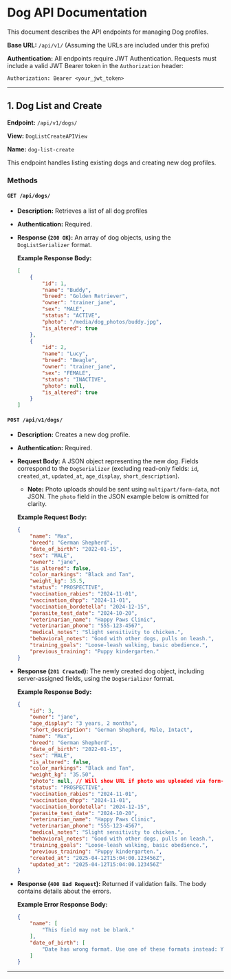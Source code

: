 # Dog API Documentation

This document describes the API endpoints for managing Dog profiles.

**Base URL:** `/api/v1/` (Assuming the URLs are included under this prefix)

**Authentication:** All endpoints require JWT Authentication. Requests must include a valid JWT Bearer token in the `Authorization` header:

`Authorization: Bearer <your_jwt_token>`


---

## 1. Dog List and Create

**Endpoint:** `/api/v1/dogs/`

**View:** `DogListCreateAPIView`

**Name:** `dog-list-create`

This endpoint handles listing existing dogs and creating new dog profiles.

### Methods

#### `GET /api/dogs/`

* **Description:** Retrieves a list of all dog profiles
* **Authentication:** Required.
* **Response (`200 OK`):** An array of dog objects, using the `DogListSerializer` format.

    **Example Response Body:**
    ```json
    [
        {
            "id": 1,
            "name": "Buddy",
            "breed": "Golden Retriever",
            "owner": "trainer_jane",
            "sex": "MALE",
            "status": "ACTIVE",
            "photo": "/media/dog_photos/buddy.jpg",
            "is_altered": true
        },
        {
            "id": 2,
            "name": "Lucy",
            "breed": "Beagle",
            "owner": "trainer_jane",
            "sex": "FEMALE",
            "status": "INACTIVE",
            "photo": null,
            "is_altered": true
        }
    ]
    ```

#### `POST /api/v1/dogs/`

* **Description:** Creates a new dog profile.
* **Authentication:** Required.
* **Request Body:** A JSON object representing the new dog. Fields correspond to the `DogSerializer` (excluding read-only fields: `id`, `created_at`, `updated_at`, `age_display`, `short_description`).
    * **Note:** Photo uploads should be sent using `multipart/form-data`, not JSON. The `photo` field in the JSON example below is omitted for clarity.

    **Example Request Body:**
    ```json
    {
        "name": "Max",
        "breed": "German Shepherd",
        "date_of_birth": "2022-01-15",
        "sex": "MALE",
        "owner": "jane",
        "is_altered": false,
        "color_markings": "Black and Tan",
        "weight_kg": 35.5,
        "status": "PROSPECTIVE",
        "vaccination_rabies": "2024-11-01",
        "vaccination_dhpp": "2024-11-01",
        "vaccination_bordetella": "2024-12-15",
        "parasite_test_date": "2024-10-20",
        "veterinarian_name": "Happy Paws Clinic",
        "veterinarian_phone": "555-123-4567",
        "medical_notes": "Slight sensitivity to chicken.",
        "behavioral_notes": "Good with other dogs, pulls on leash.",
        "training_goals": "Loose-leash walking, basic obedience.",
        "previous_training": "Puppy kindergarten."
    }
    ```
* **Response (`201 Created`):** The newly created dog object, including server-assigned fields, using the `DogSerializer` format.

    **Example Response Body:**
    ```json
    {
        "id": 3,
        "owner": "jane",
        "age_display": "3 years, 2 months",
        "short_description": "German Shepherd, Male, Intact",
        "name": "Max",
        "breed": "German Shepherd",
        "date_of_birth": "2022-01-15",
        "sex": "MALE",
        "is_altered": false,
        "color_markings": "Black and Tan",
        "weight_kg": "35.50",
        "photo": null, // Will show URL if photo was uploaded via form-data
        "status": "PROSPECTIVE",
        "vaccination_rabies": "2024-11-01",
        "vaccination_dhpp": "2024-11-01",
        "vaccination_bordetella": "2024-12-15",
        "parasite_test_date": "2024-10-20",
        "veterinarian_name": "Happy Paws Clinic",
        "veterinarian_phone": "555-123-4567",
        "medical_notes": "Slight sensitivity to chicken.",
        "behavioral_notes": "Good with other dogs, pulls on leash.",
        "training_goals": "Loose-leash walking, basic obedience.",
        "previous_training": "Puppy kindergarten.",
        "created_at": "2025-04-12T15:04:00.123456Z",
        "updated_at": "2025-04-12T15:04:00.123456Z"
    }
    ```
* **Response (`400 Bad Request`):** Returned if validation fails. The body contains details about the errors.

    **Example Error Response Body:**
    ```json
    {
        "name": [
            "This field may not be blank."
        ],
        "date_of_birth": [
            "Date has wrong format. Use one of these formats instead: YYYY-MM-DD."
        ]
    }
    ```

---
